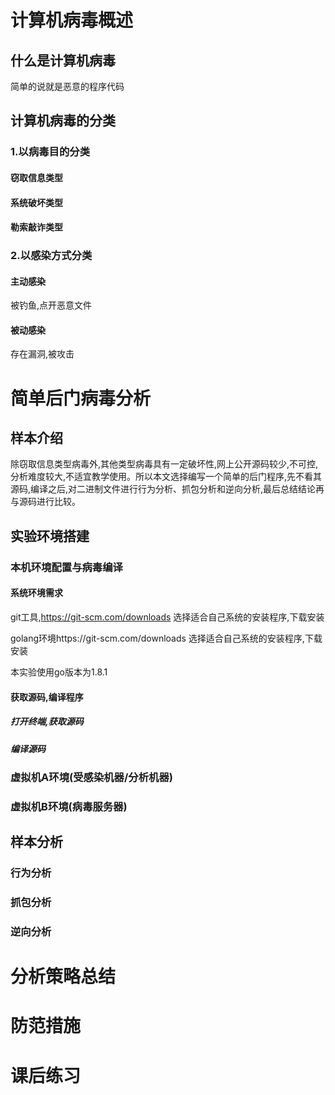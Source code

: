 # 计算机病毒概述

## 什么是计算机病毒

简单的说就是恶意的程序代码

## 计算机病毒的分类

### 1.以病毒目的分类

#### 窃取信息类型

#### 系统破坏类型

#### 勒索敲诈类型

### 2.以感染方式分类

#### 主动感染

被钓鱼,点开恶意文件

#### 被动感染

存在漏洞,被攻击

# 简单后门病毒分析

## 样本介绍

除窃取信息类型病毒外,其他类型病毒具有一定破坏性,网上公开源码较少,不可控,分析难度较大,不适宜教学使用。所以本文选择编写一个简单的后门程序,先不看其源码,编译之后,对二进制文件进行行为分析、抓包分析和逆向分析,最后总结结论再与源码进行比较。

## 实验环境搭建

### 本机环境配置与病毒编译

#### 系统环境需求

git工具,https://git-scm.com/downloads
选择适合自己系统的安装程序,下载安装

golang环境https://git-scm.com/downloads
选择适合自己系统的安装程序,下载安装


本实验使用go版本为1.8.1

#### 获取源码,编译程序

##### 打开终端,获取源码



##### 编译源码



#### 

### 虚拟机A环境(受感染机器/分析机器)



### 虚拟机B环境(病毒服务器)

## 样本分析

### 行为分析

### 抓包分析

### 逆向分析

# 分析策略总结

# 防范措施

# 课后练习

## 